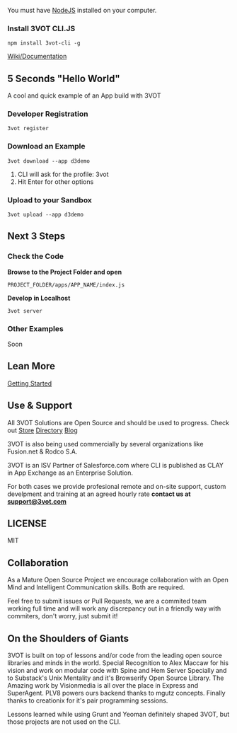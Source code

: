 You must have [NodeJS](nodejs.org) installed on your computer.

### Install 3VOT CLI.JS
~~~
npm install 3vot-cli -g
~~~

[Wiki/Documentation](https://github.com/3vot/3vot-cli/wiki)

## 5 Seconds "Hello World" ##
A cool and quick example of an App build with 3VOT

### Developer Registration
```
3vot register
```

### Download an Example

```
3vot download --app d3demo
```
1. CLI will ask for the profile: 3vot
2. Hit Enter for other options

### Upload to your Sandbox
```
3vot upload --app d3demo
```

## Next 3 Steps ##
### Check the Code
**Browse to the Project Folder and open**
```
PROJECT_FOLDER/apps/APP_NAME/index.js
```

**Develop in Localhost**
```
3vot server
```
### Other Examples
Soon

## Lean More ##
[Getting Started](https://github.com/3vot/3vot-cli/wiki/Getting-Started)

## Use & Support  ##
All 3VOT Solutions are Open Source and should be used to progress. Check out [Store](3vot.com/3vot/store) [Directory](3vot.com/3vot/directory) [Blog](3vot.com/blog)

3VOT is also being used commercially by several organizations like Fusion.net & Rodco S.A.

3VOT is an ISV Partner of Salesforce.com where CLI is published as CLAY in App Exchange as an Enterprise Solution.

For both cases we provide profesional remote and on-site support, custom develpment and training at an agreed hourly rate **contact us at support@3vot.com**

## LICENSE ##
MIT 

## Collaboration  ##
As a Mature Open Source Project we encourage collaboration with an Open Mind and Intelligent Communication skills. Both are required.

Feel free to submit issues or Pull Requests, we are a commited team working full time and will work any discrepancy out in a friendly way with commiters, don't worry, just submit it!

## On the Shoulders of Giants ##

3VOT is built on top of lessons and/or code from the leading open source libraries and minds in the world. Special Recognition to Alex Maccaw for his vision and work on modular code with Spine and Hem Server Specially and to Substack's Unix Mentality and it's Browserify Open Source Library. The Amazing work by Visionmedia is all over the place in Express and SuperAgent. PLV8 powers ours backend thanks to mgutz concepts. Finally thanks to creationix for it's pair programming sessions.

Lessons learned while using Grunt and Yeoman definitely shaped 3VOT, but those projects are not used on the CLI.
